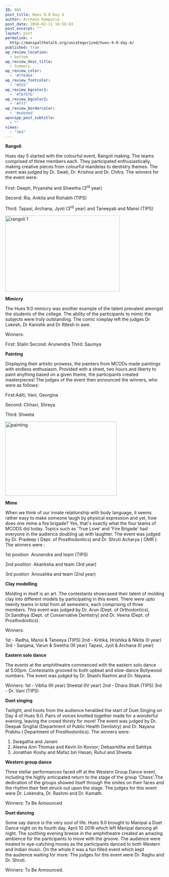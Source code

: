 ```yaml
---
ID: 985
post_title: Hues 9.0 Day 4
author: Archana Rampuria
post_date: 2016-02-11 16:58:43
post_excerpt: ""
layout: post
permalink: >
  http://manipalthetalk.org/uncategorized/hues-9-0-day-4/
published: true
wp_review_location:
  - bottom
wp_review_desc_title:
  - Summary
wp_review_color:
  - '#ff6464'
wp_review_fontcolor:
  - '#555'
wp_review_bgcolor1:
  - '#fbfbfb'
wp_review_bgcolor2:
  - '#fff'
wp_review_bordercolor:
  - '#ededed'
wpsnipp_post_subtitle:
  - ""
views:
  - "364"
---
```

<strong>Rangoli</strong>

Hues day 5 started with the colourful event, Rangoli making. The teams comprised of three members each. They participated enthusiastically, making creative pieces from colourful mandelas to dentistry themes. The event was judged by Dr. Swati, Dr. Krishna and Dr. Chitra. The winners for the event were:

First: Deepti, Pryansha and Shwetha (3<sup>rd</sup> year)

Second: Ria, Ankita and Rishabh (TIPS)

Third: Tapasi, Archana, Jyoti (3<sup>rd</sup> year) and Taneeyab and Mansi (TIPS)

<a href="http://manipalthetalk.net/wp-content/uploads/2016/02/rangoli-1.jpg" rel="attachment wp-att-988"><img class=" wp-image-988 aligncenter" src="http://manipalthetalk.net/wp-content/uploads/2016/02/rangoli-1-300x200.jpg" alt="rangoli 1" width="362" height="241" /></a>

<strong>Mimicry</strong>

The Hues 9.0 mimicry was another example of the talent prevalent amongst the students of the college. The ability of the participants to mimic the subjects were truly outstanding. The comic roleplay left the judges Dr Lokesh, Dr Kanishk and Dr Ritesh in awe.

Winners:

First: Stalin
Second: Arunendra
Third: Saumya

<strong>Painting</strong>

Displaying their artistic prowess, the painters from MCODs made paintings with endless enthusiasm. Provided with a sheet, two hours and liberty to paint anything based on a given theme, the participants created masterpieces! The judges of the event then announced the winners, who were as follows:

First:Aditi, Vani, Georgina

Second: Chhavi, Shreya

Third: Shweta

<a href="http://manipalthetalk.net/wp-content/uploads/2016/02/painting.jpg" rel="attachment wp-att-986"><img class=" wp-image-986 aligncenter" src="http://manipalthetalk.net/wp-content/uploads/2016/02/painting-300x200.jpg" alt="painting" width="353" height="235" /></a>

<strong>Mime</strong>

When we think of our innate relationship with body language, it seems rather easy to make someone laugh by physical expression and yet, how does one mime a fire brigade? Yes, that's exactly what the four teams of MCODS did today. Topics such as 'True Love' and 'Fire Brigade' had everyone in the audience doubling up with laughter. The event was judged by Dr. Pradeep ( Dept. of Prosthodontics) and Dr. Shruti Acharya ( OMR ). The winners were :­

1st position ­ Arunendra and team (TIPS)

2nd position ­ Akanksha and team (3rd year)

3rd postion ­ Anoushka and team (2nd year)

<strong>Clay modelling</strong>

Molding in itself is an art. The contestants showcased their talent of molding clay into different models by participating in this event. There were upto twenty teams in total from all semesters, each comprising of three members. This event was judged by Dr. Arun (Dept. of Orthodontics), Dr.Sandhya (Dept. of Conservative Dentistry) and Dr. Veena (Dept. of Prosthodontics).

Winners:

1st - Radha, Mansi &amp; Taneeya (TIPS)
2nd - Kritika, Hrishika &amp; Nikita (II year)
3rd - Sanjana, Varun &amp; Swetha (III year)
Tapasi, Jyot &amp; Archana (II year)

<strong>Eastern solo dance</strong>

The events at the amphitheatre commenced with the eastern solo dance at <span data-term="goog_590163340">5.00pm</span>. Contestants grooved to both upbeat and slow-dance Bollywood numbers. The event was judged by Dr. Shashi Rashmi and Dr. Nayana.

Winners:
1st - Vibha (III year)
Sheetal (IV year)
2nd - Dhara Shah (TIPS)
3rd - Dr. Vani (TIPS)

<strong>Duet singing</strong>

Twilight, and hoots from the audience heralded the start of Duet Singing on Day 4 of Hues 9.0.
Pairs of voices knotted together made for a wonderful evening, leaving the crowd thirsty for more!
The event was judged by Dr. Deepak Singhal (Department of Public Health Dentistry) and Dr. Nayana Prabhu ( Department of Prosthodontics).
The winners were:
1. Swagatha and Janani
2. Aleena Ann Thomas and Kevin lin Kovoor; Debasmitha and Sahitya
3. Jonathan Koshy and Mafaz bin Hasan; Ruhul and Shweta

<strong>Western group dance</strong>

Three stellar performances faced off at the Western Group Dance event, including the highly anticipated return to the stage of the group 'Chaos'.The dedication of the groups showed itself through the smiles on their faces and the rhythm their feet struck out upon the stage. The judges for this event were Dr. Lokendra, Dr. Rashmi and Dr. Kamath.

Winners: To Be Announced

<strong>Duet dancing</strong>

Some say dance is the very soul of life. Hues 9.0 brought to Manipal a Duet Dance night on its fourth day, April 10 2016 which left Manipal dancing all night. The soothing evening breeze in the amphitheatre created an amazing ambience for the participants to move with the groove. The audience were treated to eye-catching moves as the participants danced to both Western and Indian music. On the whole it was a fun filled event which kept the audience waiting for more. The judges for this event were Dr. Raghu and Dr. Shruti.

Winners: To Be Announced.